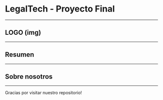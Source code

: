 # LegalTech - Proyecto Final
__________________________________________________________________________

## LOGO (img)
__________________________________________________________________________

## Resumen
__________________________________________________________________________

## Sobre nosotros
__________________________________________________________________________

Gracias por visitar nuestro repositorio!